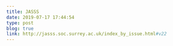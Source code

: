 ```yaml
---
title: JASSS
date: 2019-07-17 17:44:54
type: post
blog: true
link: http://jasss.soc.surrey.ac.uk/index_by_issue.html#v22
---
```






